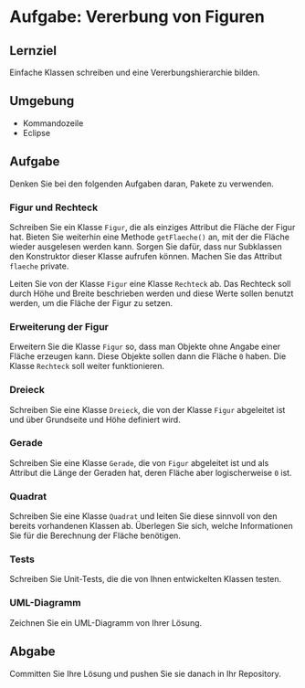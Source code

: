 # Aufgabe: Vererbung von Figuren

## Lernziel

Einfache Klassen schreiben und eine Vererbungshierarchie bilden.


## Umgebung

  * Kommandozeile
  * Eclipse


## Aufgabe

Denken Sie bei den folgenden Aufgaben daran, Pakete zu verwenden.


### Figur und Rechteck

Schreiben Sie ein Klasse `Figur`, die als einziges Attribut die Fläche der Figur hat. Bieten Sie weiterhin eine Methode `getFlaeche()` an, mit der die Fläche wieder ausgelesen werden kann. Sorgen Sie dafür, dass nur Subklassen den Konstruktor dieser Klasse aufrufen können. Machen Sie das Attribut `flaeche` private.

Leiten Sie von der Klasse `Figur` eine Klasse `Rechteck` ab. Das Rechteck soll durch Höhe und Breite beschrieben werden und diese Werte sollen benutzt werden, um die Fläche der Figur zu setzen.


### Erweiterung der Figur

Erweitern Sie die Klasse `Figur` so, dass man Objekte ohne Angabe einer Fläche erzeugen kann. Diese Objekte sollen dann die Fläche `0` haben. Die Klasse `Rechteck` soll weiter funktionieren.


### Dreieck

Schreiben Sie eine Klasse `Dreieck`, die von der Klasse `Figur` abgeleitet ist und über Grundseite und Höhe definiert wird.


### Gerade

Schreiben Sie eine Klasse `Gerade`, die von `Figur` abgeleitet ist und als Attribut die Länge der Geraden hat, deren Fläche aber logischerweise `0` ist.


### Quadrat

Schreiben Sie eine Klasse `Quadrat` und leiten Sie diese sinnvoll von den bereits vorhandenen Klassen ab. Überlegen Sie sich, welche Informationen Sie für die Berechnung der Fläche benötigen.


### Tests

Schreiben Sie Unit-Tests, die die von Ihnen entwickelten Klassen testen.


### UML-Diagramm

Zeichnen Sie ein UML-Diagramm von Ihrer Lösung.


## Abgabe

Committen Sie Ihre Lösung und pushen Sie sie danach in Ihr Repository.
